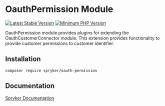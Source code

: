 # OauthPermission Module
[![Latest Stable Version](https://poser.pugx.org/spryker/oauth-permission/v/stable.svg)](https://packagist.org/packages/spryker/oauth-permission)
[![Minimum PHP Version](https://img.shields.io/badge/php-%3E%3D%207.4-8892BF.svg)](https://php.net/)

OauthPermission module provides plugins for extending the OauthCustomerConnector module.
This extension provides functionality to provide customer permissions to customer identifier.

## Installation

```
composer require spryker/oauth-permission
```

## Documentation

[Spryker Documentation](https://academy.spryker.com/developing_with_spryker/module_guide/modules.html)
